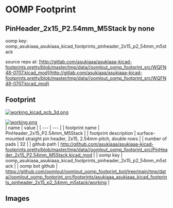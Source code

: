 # OOMP Footprint  
## PinHeader_2x15_P2.54mm_M5Stack  by none  
  
oomp key: oomp_asukiaaa_asukiaaa_kicad_footprints_pinheader_2x15_p2_54mm_m5stack  
  
source repo at: [http://gitlab.com/asukiaaa/asukiaaa-kicad-footprints.pretty/blob/master/tmp/data//oomlout_oomp_footprint_src/WQFN48-0707.kicad_mod](http://gitlab.com/asukiaaa/asukiaaa-kicad-footprints.pretty/blob/master/tmp/data//oomlout_oomp_footprint_src/WQFN48-0707.kicad_mod)  
## Footprint  
  
[![working_kicad_pcb_3d.png](working_kicad_pcb_3d_600.png)](working_kicad_pcb_3d.png)  
  
[![working.png](working_600.png)](working.png)  
| name | value | 
| --- | --- | 
| footprint name | PinHeader_2x15_P2.54mm_M5Stack | 
| footprint description | surface-mounted straight pin header, 2x15, 2.54mm pitch, double rows | 
| number of pads | 32 | 
| github path | http://github.com/asukiaaa/asukiaaa-kicad-footprints.pretty/blob/master/tmp/data//oomlout_oomp_footprint_src/PinHeader_2x15_P2.54mm_M5Stack.kicad_mod | 
| oomp key | oomp_asukiaaa_asukiaaa_kicad_footprints_pinheader_2x15_p2_54mm_m5stack | 
| oomp bot github | https://github.com/oomlout/oomlout_oomp_footprint_bot/tree/main/tmp/data//oomlout_oomp_footprint_src/footprints/asukiaaa_asukiaaa_kicad_footprints_pinheader_2x15_p2_54mm_m5stack/working | 
## Images  
